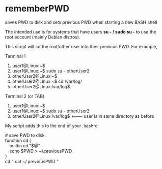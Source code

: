 # rememberPWD
saves PWD to disk and sets previous PWD when starting a new BASH shell

The intended use is for systems that have users **su - /  sudo su -** to use the root account (mainly Debian distros).

This script will cd the root/other user into their previous PWD. For example,

Terminal 1
1) user1@Linux:~$
2) user1@Linux:~$ sudo su -  otherUser2
3) otherUser2@Linux:~$
4) otherUser2@Linux:~$ cd /var/log/
5) otherUser2@Linux:/var/log$

Terminal 2 (or TAB)
1) user1@Linux:~$
2) user1@Linux:~$ sudo su -  otherUser2
3) otherUser2@Linux:/var/log$         <--- user is in same directory as before

My script adds this to the end of your .bashrc:

\# save PWD to disk<br>
function cd {<br>
    &emsp;builtin cd "$@"<br>
    &emsp;echo $PWD > ~/.previousPWD<br>
}<br>
cd "\`cat ~/.previousPWD\`"<br>


